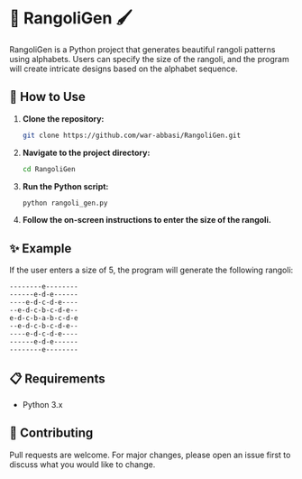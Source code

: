 # 🎨 RangoliGen 🖌️

RangoliGen is a Python project that generates beautiful rangoli patterns using alphabets. Users can specify the size of the rangoli, and the program will create intricate designs based on the alphabet sequence.

## 🚀 How to Use

1. **Clone the repository:**
   ```bash
   git clone https://github.com/war-abbasi/RangoliGen.git
   ```

2. **Navigate to the project directory:**
   ```bash
   cd RangoliGen
   ```

3. **Run the Python script:**
   ```bash
   python rangoli_gen.py
   ```

4. **Follow the on-screen instructions to enter the size of the rangoli.**

## ✨ Example

If the user enters a size of 5, the program will generate the following rangoli:

```
--------e--------
------e-d-e------
----e-d-c-d-e----
--e-d-c-b-c-d-e--
e-d-c-b-a-b-c-d-e
--e-d-c-b-c-d-e--
----e-d-c-d-e----
------e-d-e------
--------e--------
```

## 📋 Requirements

- Python 3.x

## 🤝 Contributing

Pull requests are welcome. For major changes, please open an issue first to discuss what you would like to change.

